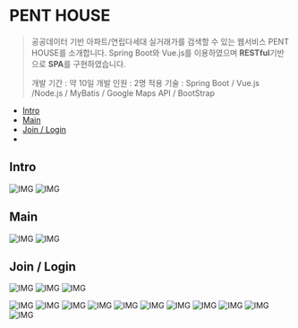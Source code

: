 # PENT HOUSE
> 공공데이터 기반 아파트/연립다세대 실거래가를 검색할 수 있는 웹서비스 PENT HOUSE를 소개합니다. Spring Boot와 Vue.js를 이용하였으며 **RESTful**기반으로 **SPA**를 구현하였습니다.
> 
> 개발 기간 : 약 10일
> 개발 인원 : 2명
> 적용 기술 : Spring Boot / Vue.js /Node.js / MyBatis / Google Maps API / BootStrap
 - [Intro](#intro)
 - [Main](#main)
 - [Join / Login](#login)
 - 

<a name="intro"></a>
## Intro
![IMG](capture/1.jpg)
![IMG](capture/2.jpg)
<a name="main"></a>
## Main
![IMG](capture/3.jpg)
![IMG](capture/7.png)
<a name="login"></a>
## Join / Login
![IMG](capture/4.jpg)
![IMG](capture/5.png)
![IMG](capture/6.png)

![IMG](capture/8.png)
![IMG](capture/9.png)
![IMG](capture/10.png)
![IMG](capture/11.png)
![IMG](capture/12.png)
![IMG](capture/13.png)
![IMG](capture/14.png)
![IMG](capture/15.png)
![IMG](capture/16.png)
![IMG](capture/17.png)
![IMG](capture/18.png)
